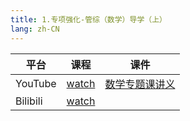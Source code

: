 ```yaml
---
title: 1.专项强化-管综（数学）导学（上）
lang: zh-CN
---
```

| 平台       | 课程                                                                                                                                              | 课件                                                                                                                                                                                                       |
|----------|-------------------------------------------------------------------------------------------------------------------------------------------------|----------------------------------------------------------------------------------------------------------------------------------------------------------------------------------------------------------|
| YouTube  | [watch](https://www.youtube.com/watch?v=GPbArHI6JgE&list=PLm0MFkgiW1JgKq1kku2WxmrElFbDl7p_s)                                                    | [数学专题课讲义](../../public/math/%E6%95%B0%E5%AD%A6-%E5%9F%BA%E7%A1%80%E5%BC%BA%E5%8C%96%E8%AF%BE/3.%E3%80%90%E4%B8%93%E9%A2%98%E8%AF%BE%E8%AE%B2%E4%B9%89%E3%80%91%E7%AE%A1%E7%BB%BC-%E6%95%B0%E5%AD%A6.pdf) |
| Bilibili | [watch](https://www.bilibili.com/video/BV12bq3YVE6r/?spm_id_from=333.1387.homepage.video_card.click&vd_source=752f1f454ebffd32e5dbe02742c48dab) |                                                                                                                                                                                                          |



